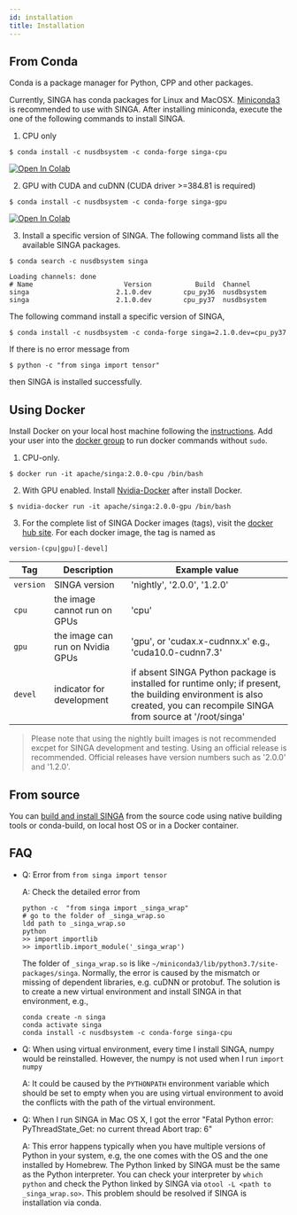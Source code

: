 ```yaml
---
id: installation
title: Installation
---
```


<!--- Licensed to the Apache Software Foundation (ASF) under one or more contributor license agreements.  See the NOTICE file distributed with this work for additional information regarding copyright ownership.  The ASF licenses this file to you under the Apache License, Version 2.0 (the "License"); you may not use this file except in compliance with the License.  You may obtain a copy of the License at http://www.apache.org/licenses/LICENSE-2.0 Unless required by applicable law or agreed to in writing, software distributed under the License is distributed on an "AS IS" BASIS, WITHOUT WARRANTIES OR CONDITIONS OF ANY KIND, either express or implied.  See the License for the specific language governing permissions and limitations under the License.  -->

## From Conda

Conda is a package manager for Python, CPP and other packages.

Currently, SINGA has conda packages for Linux and MacOSX.
[Miniconda3](https://conda.io/miniconda.html) is recommended to use with SINGA.
After installing miniconda, execute the one of the following commands to install
SINGA.

1. CPU only
```shell
$ conda install -c nusdbsystem -c conda-forge singa-cpu
```
[![Open In Colab](https://colab.research.google.com/assets/colab-badge.svg)](https://colab.research.google.com/drive/1Ntkhi-Z6XTR8WYPXiLwujHd2dOm0772V)

2. GPU with CUDA and cuDNN (CUDA driver >=384.81 is required)
```shell
$ conda install -c nusdbsystem -c conda-forge singa-gpu
```
[![Open In Colab](https://colab.research.google.com/assets/colab-badge.svg)](https://colab.research.google.com/drive/1do_TLJe18IthLOnBOsHCEe-FFPGk1sPJ)


3. Install a specific version of SINGA. The following command lists all the available SINGA packages.
```shell
$ conda search -c nusdbsystem singa

Loading channels: done
# Name                       Version           Build  Channel
singa                      2.1.0.dev        cpu_py36  nusdbsystem
singa                      2.1.0.dev        cpu_py37  nusdbsystem
```

The following command install a specific version of SINGA,
```shell
$ conda install -c nusdbsystem -c conda-forge singa=2.1.0.dev=cpu_py37
```


If there is no error message from
```shell
$ python -c "from singa import tensor"
```
then SINGA is installed successfully.

## Using Docker

Install Docker on your local host machine following the [instructions](https://docs.docker.com/install/). Add your user into the [docker group](https://docs.docker.com/install/linux/linux-postinstall/) to run docker commands without `sudo`.

1. CPU-only.
```shell
$ docker run -it apache/singa:2.0.0-cpu /bin/bash
```

2. With GPU enabled. Install [Nvidia-Docker](https://github.com/NVIDIA/nvidia-docker) after install Docker.
```shell
$ nvidia-docker run -it apache/singa:2.0.0-gpu /bin/bash
```

3. For the complete list of SINGA Docker images (tags), visit the [docker hub site](https://hub.docker.com/r/apache/singa/). For each docker image, the tag is named as
```shell
version-(cpu|gpu)[-devel]
```
| Tag | Description| Example value|
| --- | ---        | ---          |
| `version`| SINGA version | 'nightly', '2.0.0', '1.2.0'| 
| `cpu` | the image cannot run on GPUs |  'cpu' |
| `gpu` | the image can run on Nvidia GPUs| 'gpu', or 'cudax.x-cudnnx.x' e.g., 'cuda10.0-cudnn7.3'|
| `devel`| indicator for development|if absent SINGA Python package is installed for runtime only; if present, the building environment is also created, you can recompile SINGA from source at '/root/singa'

> Please note that using the nightly built images is not recommended excpet for SINGA development and testing. Using an official release is recommended. Official releases have version numbers such as '2.0.0' and '1.2.0'.

## From source

You can [build and install SINGA](build.md) from the source code using native building tools or conda-build, on local host OS or in a Docker container.

## FAQ

* Q: Error from `from singa import tensor`

    A: Check the detailed error from
    ```shell
    python -c  "from singa import _singa_wrap"
    # go to the folder of _singa_wrap.so
    ldd path to _singa_wrap.so
    python
    >> import importlib
    >> importlib.import_module('_singa_wrap')
    ```
    The folder of `_singa_wrap.so` is like `~/miniconda3/lib/python3.7/site-packages/singa`.
    Normally, the error is caused by the mismatch or missing of dependent libraries, e.g. cuDNN or protobuf. The solution is to create a new virtual environment and install SINGA in that environment, e.g.,
    ```shell
    conda create -n singa
    conda activate singa
    conda install -c nusdbsystem -c conda-forge singa-cpu
    ```


* Q: When using virtual environment, every time I install SINGA, numpy would be reinstalled. However, the numpy is not used when I run `import numpy`

    A: It could be caused by the `PYTHONPATH` environment variable which should be set to empty when you are using virtual environment to avoid the conflicts with the path of the virtual environment.

* Q: When I run SINGA in Mac OS X, I got the error "Fatal Python error: PyThreadState_Get: no current thread  Abort trap: 6"

    A: This error happens typically when you have multiple versions of Python in your system, e.g, the one comes with the OS and the one installed by Homebrew. The Python linked by SINGA must be the same as the Python interpreter. You can check your interpreter by `which python` and check the Python linked by SINGA via `otool -L <path to _singa_wrap.so>`.
    This problem should be resolved if SINGA is installation via conda.
